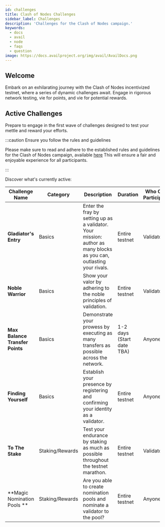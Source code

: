 ```yaml
---
id: challenges
title: Clash of Nodes Challenges
sidebar_label: Challenges
description: 'Challenges for the Clash of Nodes campaign.'
keywords:
  - docs
  - avail
  - node
  - faqs
  - question
image: https://docs.availproject.org/img/avail/AvailDocs.png
---
```


## Welcome

Embark on an exhilarating journey with the Clash of Nodes incentivized testnet, where a series of dynamic challenges await. Engage in rigorous network testing, vie for points, and vie for potential rewards.

## Active Challenges

Prepare to engage in the first wave of challenges designed to test your mettle and reward your efforts.

:::caution Ensure you follow the rules and guidelines

Please make sure to read and adhere to the established rules and guidelines for the Clash of Nodes campaign,
available [<ins>here</ins>](/docs/clash-of-nodes/rules.md)
This will ensure a fair and enjoyable experience for all participants.

:::

Discover what's currently active:

| Challenge Name                  | Category        | Description                                                                                                          | Duration                  | Who Can Participate | Scoring Metrics                                   |
| ------------------------------- | --------------- | -------------------------------------------------------------------------------------------------------------------- | ------------------------- | ------------------- | ------------------------------------------------- |
| **Gladiator's Entry**           | Basics          | Enter the fray by setting up as a validator. Your mission: author as many blocks as you can, outlasting your rivals. | Entire testnet            | Validators          | Number of blocks authored                         |
| **Noble Warrior**               | Basics          | Show your valor by adhering to the noble principles of validation.                                                   | Entire testnet            | Validators          | Negative points for: times offline, times slashed |
| **Max Balance Transfer Points** | Basics          | Demonstrate your prowess by executing as many transfers as possible across the network.                              | 1-2 days (Start date TBA) | Anyone              | Number of successful transfers                    |
| **Finding Yourself**            | Basics          | Establish your presence by registering and confirming your identity as a validator.                                  | Entire testnet            | Anyone              | Identities added and verified                     |
| **To The Stake**                | Staking/Rewards | Test your endurance by staking as much as possible throughout the testnet marathon.                                  | Entire testnet            | Validators          | Total amount staked                               |
| **Magic Nomination Pools **     | Staking/Rewards | Are you able to create nomination pools and nominate a validator to the pool?                                        | Entire testnet            | Anyone              | Pools created, validators nominated               |
